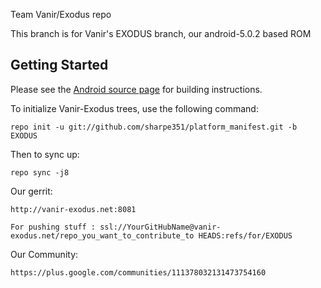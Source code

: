 Team Vanir/Exodus repo

This branch is for Vanir's EXODUS branch, our android-5.0.2 based ROM


Getting Started
---------------

Please see the [Android source page](http://source.android.com/source/index.html) for building instructions.

To initialize Vanir-Exodus trees, use the following command:

    repo init -u git://github.com/sharpe351/platform_manifest.git -b EXODUS


Then to sync up:

    repo sync -j8
    
Our gerrit:

	http://vanir-exodus.net:8081
    
    For pushing stuff : ssl://YourGitHubName@vanir-exodus.net/repo_you_want_to_contribute_to HEADS:refs/for/EXODUS

Our Community:

	https://plus.google.com/communities/111378032131473754160


